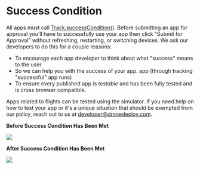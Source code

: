 # Success Condition

All apps must call [Track.successCondition\(\)](success-condition.md#success-condition). Before submitting an app for approval you'll have to successfully use your app then click "Submit for Approval" without refreshing, restarting, or switching devices. We ask our developers to do this for a couple reasons:

* To encourage each app developer to think about what "success" means to the user
* So we can help you with the success of your app.  app \(through tracking "successful" app runs\)
* To ensure every published app is _testable_ and has been fully tested and is cross browser compatible.

Apps related to flights can be tested using the simulator. If you need help on how to test your app or it's a unique situation that should be exempted from our policy, reach out to us at [developer@dronedeploy.com](https://www.gitbook.com/book/dronedeploy/dronedeploy-apps/edit#).

**Before Success Condition Has Been Met**

![](../../.gitbook/assets/Screen%20Shot%202017-03-07%20at%207.40.51%20PM.png)

**After Success Condition Has Been Met**

![](../../.gitbook/assets/Screen%20Shot%202017-03-07%20at%208.19.49%20PM.png)

